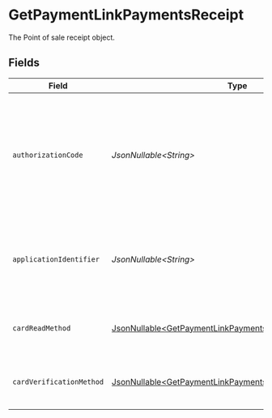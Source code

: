 # GetPaymentLinkPaymentsReceipt

The Point of sale receipt object.


## Fields

| Field                                                                                                                                  | Type                                                                                                                                   | Required                                                                                                                               | Description                                                                                                                            | Example                                                                                                                                |
| -------------------------------------------------------------------------------------------------------------------------------------- | -------------------------------------------------------------------------------------------------------------------------------------- | -------------------------------------------------------------------------------------------------------------------------------------- | -------------------------------------------------------------------------------------------------------------------------------------- | -------------------------------------------------------------------------------------------------------------------------------------- |
| `authorizationCode`                                                                                                                    | *JsonNullable\<String>*                                                                                                                | :heavy_minus_sign:                                                                                                                     | A unique code provided by the cardholder’s bank to confirm that the transaction was successfully approved.                             | ...                                                                                                                                    |
| `applicationIdentifier`                                                                                                                | *JsonNullable\<String>*                                                                                                                | :heavy_minus_sign:                                                                                                                     | The unique number that identifies a specific payment application on a chip card.                                                       | ...                                                                                                                                    |
| `cardReadMethod`                                                                                                                       | [JsonNullable\<GetPaymentLinkPaymentsCardReadMethod>](../../models/operations/GetPaymentLinkPaymentsCardReadMethod.md)                 | :heavy_minus_sign:                                                                                                                     | The method by which the card was read by the terminal.                                                                                 | contactless                                                                                                                            |
| `cardVerificationMethod`                                                                                                               | [JsonNullable\<GetPaymentLinkPaymentsCardVerificationMethod>](../../models/operations/GetPaymentLinkPaymentsCardVerificationMethod.md) | :heavy_minus_sign:                                                                                                                     | The method used to verify the cardholder's identity.                                                                                   | no-cvm-required                                                                                                                        |